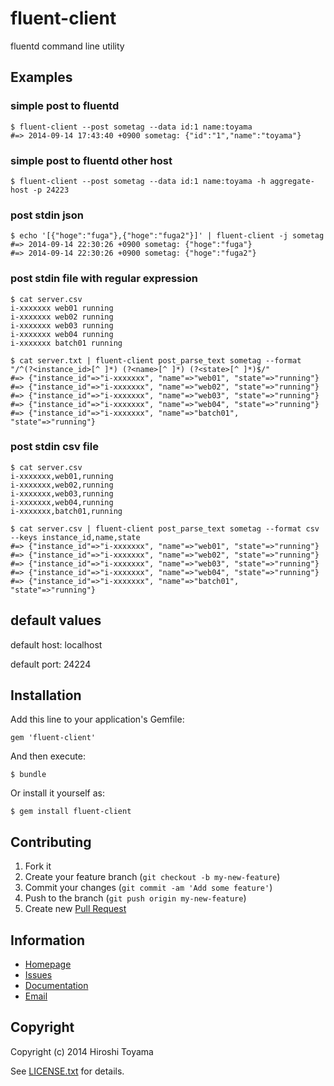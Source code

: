 # fluent-client

fluentd command line utility

## Examples

### simple post to fluentd

    $ fluent-client --post sometag --data id:1 name:toyama
    #=> 2014-09-14 17:43:40 +0900 sometag: {"id":"1","name":"toyama"}

### simple post to fluentd other host

    $ fluent-client --post sometag --data id:1 name:toyama -h aggregate-host -p 24223

### post stdin json

    $ echo '[{"hoge":"fuga"},{"hoge":"fuga2"}]' | fluent-client -j sometag
    #=> 2014-09-14 22:30:26 +0900 sometag: {"hoge":"fuga"}
    #=> 2014-09-14 22:30:26 +0900 sometag: {"hoge":"fuga2"}

### post stdin file with regular expression

    $ cat server.csv
    i-xxxxxxx web01 running
    i-xxxxxxx web02 running
    i-xxxxxxx web03 running
    i-xxxxxxx web04 running
    i-xxxxxxx batch01 running

    $ cat server.txt | fluent-client post_parse_text sometag --format "/^(?<instance_id>[^ ]*) (?<name>[^ ]*) (?<state>[^ ]*)$/"
    #=> {"instance_id"=>"i-xxxxxxx", "name"=>"web01", "state"=>"running"}
    #=> {"instance_id"=>"i-xxxxxxx", "name"=>"web02", "state"=>"running"}
    #=> {"instance_id"=>"i-xxxxxxx", "name"=>"web03", "state"=>"running"}
    #=> {"instance_id"=>"i-xxxxxxx", "name"=>"web04", "state"=>"running"}
    #=> {"instance_id"=>"i-xxxxxxx", "name"=>"batch01", "state"=>"running"}

### post stdin csv file

    $ cat server.csv
    i-xxxxxxx,web01,running
    i-xxxxxxx,web02,running
    i-xxxxxxx,web03,running
    i-xxxxxxx,web04,running
    i-xxxxxxx,batch01,running

    $ cat server.csv | fluent-client post_parse_text sometag --format csv --keys instance_id,name,state
    #=> {"instance_id"=>"i-xxxxxxx", "name"=>"web01", "state"=>"running"}
    #=> {"instance_id"=>"i-xxxxxxx", "name"=>"web02", "state"=>"running"}
    #=> {"instance_id"=>"i-xxxxxxx", "name"=>"web03", "state"=>"running"}
    #=> {"instance_id"=>"i-xxxxxxx", "name"=>"web04", "state"=>"running"}
    #=> {"instance_id"=>"i-xxxxxxx", "name"=>"batch01", "state"=>"running"}



## default values

default host: localhost

default port: 24224


## Installation

Add this line to your application's Gemfile:

    gem 'fluent-client'

And then execute:

    $ bundle

Or install it yourself as:

    $ gem install fluent-client

## Contributing

1. Fork it
2. Create your feature branch (`git checkout -b my-new-feature`)
3. Commit your changes (`git commit -am 'Add some feature'`)
4. Push to the branch (`git push origin my-new-feature`)
5. Create new [Pull Request](../../pull/new/master)

## Information

* [Homepage](https://github.com/toyama0919/fluent-client)
* [Issues](https://github.com/toyama0919/fluent-client/issues)
* [Documentation](http://rubydoc.info/gems/fluent-client/frames)
* [Email](mailto:toyama0919@gmail.com)

## Copyright

Copyright (c) 2014 Hiroshi Toyama

See [LICENSE.txt](../LICENSE.txt) for details.
